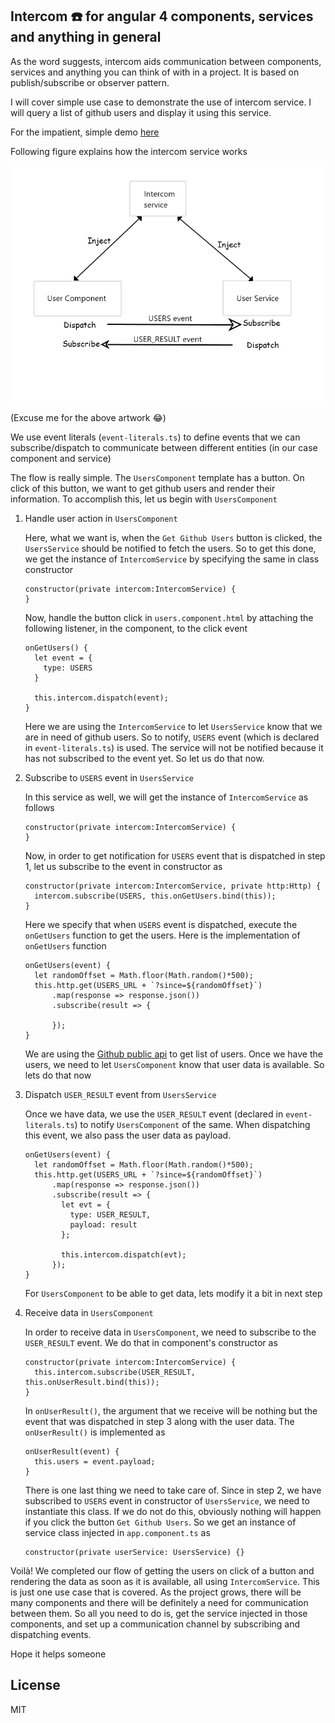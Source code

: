 ## Intercom :phone: for angular 4 components, services and anything in general

As the word suggests, intercom aids communication between components, services and anything you can think of with in a project. It is based on publish/subscribe or observer pattern.

I will cover simple use case to demonstrate the use of intercom service. I will query a list of github users and display it using this service.

For the impatient, simple demo [here](https://jazzominy.github.io/ng-intercom/)

Following figure explains how the intercom service works

![Intercom service](src/assets/intercom.png)

(Excuse me for the above artwork :joy:)

We use event literals (`event-literals.ts`) to define events that we can subscribe/dispatch to communicate between different entities (in our case component and service)

The flow is really simple. The `UsersComponent` template has a button. On click of this button, we want to get github users and render their information. To accomplish this, let us begin with `UsersComponent`

1.  Handle user action in `UsersComponent`

    Here, what we want is, when the `Get Github Users` button is clicked, the `UsersService` should be notified to fetch the users. So to get this done, we get the instance of `IntercomService` by specifying the same in class constructor
    
    ```
    constructor(private intercom:IntercomService) {
    }
    ```
    Now, handle the button click in `users.component.html` by attaching the following listener, in the component, to the click event
    
    ```
    onGetUsers() {
      let event = {
        type: USERS
      }

      this.intercom.dispatch(event);
    }
    ```
    Here we are using the `IntercomService` to let `UsersService` know that we are in need of github users. So to notify, `USERS` event (which is declared in `event-literals.ts`) is used. The service will not be notified because it has not subscribed to the event yet. So let us do that now.
    
2.  Subscribe to `USERS` event in `UsersService`

    In this service as well, we will get the instance of `IntercomService` as follows
    
    ```
    constructor(private intercom:IntercomService) {
    }
    ```
    Now, in order to get notification for `USERS` event that is dispatched in step 1, let us subscribe to the event in constructor as 
    
    ```
    constructor(private intercom:IntercomService, private http:Http) {
      intercom.subscribe(USERS, this.onGetUsers.bind(this));
    }
    ```
    Here we specify that when `USERS` event is dispatched, execute the `onGetUsers` function to get the users. Here is the implementation of `onGetUsers` function
    
    ```
    onGetUsers(event) {
      let randomOffset = Math.floor(Math.random()*500);
      this.http.get(USERS_URL + `?since=${randomOffset}`)
          .map(response => response.json())
          .subscribe(result => {
            
          });
    }
    ```
    We are using the [Github public api](https://api.github.com/users) to get list of users. Once we have the users, we need to let `UsersComponent` know that user data is available. So lets do that now
    
3.  Dispatch `USER_RESULT` event from `UsersService`
    
    Once we have data, we use the `USER_RESULT` event (declared in `event-literals.ts`) to notify `UsersComponent` of the same. When dispatching this event, we also pass the user data as payload.
    
    ```
    onGetUsers(event) {
      let randomOffset = Math.floor(Math.random()*500);
      this.http.get(USERS_URL + `?since=${randomOffset}`)
          .map(response => response.json())
          .subscribe(result => {
            let evt = {
              type: USER_RESULT,
              payload: result
            };

            this.intercom.dispatch(evt);
          });
    }
    ```
    For `UsersComponent` to be able to get data, lets modify it a bit in next step
    
4.  Receive data in `UsersComponent`

    In order to receive data in `UsersComponent`, we need to subscribe to the `USER_RESULT` event. We do that in component's constructor as
    ```
    constructor(private intercom:IntercomService) {
      this.intercom.subscribe(USER_RESULT, this.onUserResult.bind(this));
    }
    ```
    In `onUserResult()`, the argument that we receive will be nothing but the event that was dispatched in step 3 along with the user data. The `onUserResult()` is implemented as
    ```
    onUserResult(event) {
      this.users = event.payload;
    }
    ```
    There is one last thing we need to take care of. Since in step 2, we have subscribed to `USERS` event in constructor of `UsersService`, we need to instantiate this class. If we do not do this, obviously nothing will happen if you click the button `Get Github Users`. So we get an instance of service class injected in `app.component.ts` as
    ```
    constructor(private userService: UsersService) {}
    ```

Voilà! We completed our flow of getting the users on click of a button and rendering the data as soon as it is available, all using `IntercomService`. This is just one use case that is covered. As the project grows, there will be many components and there will be definitely a need for communication between them. So all you need to do is, get the service injected in those components, and set up a communication channel by subscribing and dispatching events.

Hope it helps someone

## License

MIT